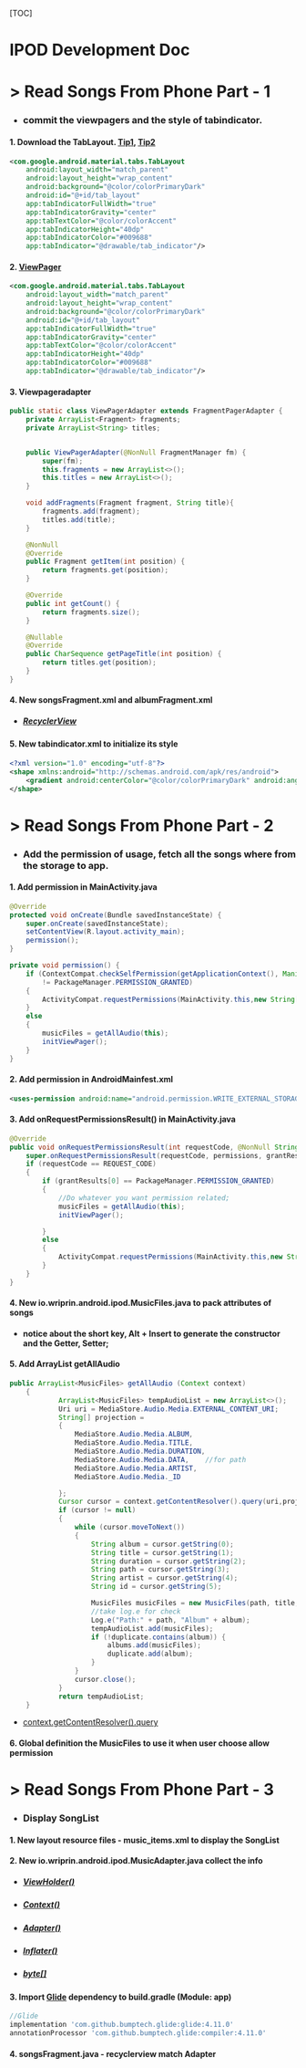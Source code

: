 [TOC]



# **IPOD Development Doc**

# > Read Songs From Phone Part - 1   

- ### commit the viewpagers and the style of tabindicator.

#### 1. Download  the TabLayout.	[Tip1](https://www.jianshu.com/p/fde38f367019), [Tip2](https://www.cnblogs.com/duan-xue-bin/p/10059516.html)

```xml
<com.google.android.material.tabs.TabLayout
    android:layout_width="match_parent"
    android:layout_height="wrap_content"
    android:background="@color/colorPrimaryDark"
    android:id="@+id/tab_layout"
    app:tabIndicatorFullWidth="true"
    app:tabIndicatorGravity="center"
    app:tabTextColor="@color/colorAccent"
    app:tabIndicatorHeight="40dp"
    app:tabIndicatorColor="#009688"
    app:tabIndicator="@drawable/tab_indicator"/>
```

#### 2. [ViewPager](https://blog.csdn.net/qq_20785431/article/details/80865500)

```xml
<com.google.android.material.tabs.TabLayout
    android:layout_width="match_parent"
    android:layout_height="wrap_content"
    android:background="@color/colorPrimaryDark"
    android:id="@+id/tab_layout"
    app:tabIndicatorFullWidth="true"
    app:tabIndicatorGravity="center"
    app:tabTextColor="@color/colorAccent"
    app:tabIndicatorHeight="40dp"
    app:tabIndicatorColor="#009688"
    app:tabIndicator="@drawable/tab_indicator"/>
```

#### 3. Viewpageradapter  

```java
public static class ViewPagerAdapter extends FragmentPagerAdapter {
    private ArrayList<Fragment> fragments;
    private ArrayList<String> titles;


    public ViewPagerAdapter(@NonNull FragmentManager fm) {
        super(fm);
        this.fragments = new ArrayList<>();
        this.titles = new ArrayList<>();
    }

    void addFragments(Fragment fragment, String title){
        fragments.add(fragment);
        titles.add(title);
    }

    @NonNull
    @Override
    public Fragment getItem(int position) {
        return fragments.get(position);
    }

    @Override
    public int getCount() {
        return fragments.size();
    }

    @Nullable
    @Override
    public CharSequence getPageTitle(int position) {
        return titles.get(position);
    }
}
```

#### 4.  New songsFragment.xml and albumFragment.xml

- ##### [RecyclerView](https://blog.csdn.net/weixin_43468667/article/details/89435098?ops_request_misc=%257B%2522request%255Fid%2522%253A%2522160715478319195283043122%2522%252C%2522scm%2522%253A%252220140713.130102334..%2522%257D&request_id=160715478319195283043122&biz_id=0&utm_medium=distribute.pc_search_result.none-task-blog-2~all~baidu_landing_v2~default-6-89435098.nonecase&utm_term=recyclerview&spm=1018.2118.3001.4449)

#### 5.  New tabindicator.xml to initialize its style

```xml
<?xml version="1.0" encoding="utf-8"?>
<shape xmlns:android="http://schemas.android.com/apk/res/android">
    <gradient android:centerColor="@color/colorPrimaryDark" android:angle="0"/>
</shape>
```



# **> Read Songs From Phone Part - 2**

- ### Add the permission of usage, fetch all the songs where from the storage to app.

#### 1. Add permission in MainActivity.java

```java
@Override
protected void onCreate(Bundle savedInstanceState) {
    super.onCreate(savedInstanceState);
    setContentView(R.layout.activity_main);
    permission();
}

private void permission() {
    if (ContextCompat.checkSelfPermission(getApplicationContext(), Manifest.permission.WRITE_EXTERNAL_STORAGE)
        != PackageManager.PERMISSION_GRANTED)
    {
        ActivityCompat.requestPermissions(MainActivity.this,new String[]{Manifest.permission.WRITE_EXTERNAL_STORAGE},REQUEST_CODE);
    }
    else
    {
        musicFiles = getAllAudio(this);
        initViewPager();
    }
}
```

#### 2. Add permission in AndroidMainfest.xml

```xml
<uses-permission android:name="android.permission.WRITE_EXTERNAL_STORAGE" />
```

####  3. Add onRequestPermissionsResult() in MainActivity.java

```java
@Override
public void onRequestPermissionsResult(int requestCode, @NonNull String[] permissions, @NonNull int[] grantResults) {
    super.onRequestPermissionsResult(requestCode, permissions, grantResults);
    if (requestCode == REQUEST_CODE)
    {
        if (grantResults[0] == PackageManager.PERMISSION_GRANTED)
        {
            //Do whatever you want permission related;
            musicFiles = getAllAudio(this);
            initViewPager();

        }
        else
        {
            ActivityCompat.requestPermissions(MainActivity.this,new String[]{Manifest.permission.WRITE_EXTERNAL_STORAGE},REQUEST_CODE);
        }
    }
}
```

#### 4. New io.wriprin.android.ipod.MusicFiles.java to pack attributes of songs 

- #### notice about the short key, Alt + Insert to generate the constructor and the Getter, Setter;

#### 5. Add ArrayList<Musicfiles>  getAllAudio  

```java
public ArrayList<MusicFiles> getAllAudio (Context context)
    {
            ArrayList<MusicFiles> tempAudioList = new ArrayList<>();
            Uri uri = MediaStore.Audio.Media.EXTERNAL_CONTENT_URI;
            String[] projection =
            {
                MediaStore.Audio.Media.ALBUM,
                MediaStore.Audio.Media.TITLE,
                MediaStore.Audio.Media.DURATION,
                MediaStore.Audio.Media.DATA,    //for path
                MediaStore.Audio.Media.ARTIST,
                MediaStore.Audio.Media._ID

            };
            Cursor cursor = context.getContentResolver().query(uri,projection,null,null, order);
        	if (cursor != null)
        	{
            	while (cursor.moveToNext())
            	{
                    String album = cursor.getString(0);
                    String title = cursor.getString(1);
                    String duration = cursor.getString(2);
                    String path = cursor.getString(3);
                    String artist = cursor.getString(4);
                    String id = cursor.getString(5);

                    MusicFiles musicFiles = new MusicFiles(path, title, artist, album, duration, id);
                    //take log.e for check
                    Log.e("Path:" + path, "Album" + album);
                    tempAudioList.add(musicFiles);
                    if (!duplicate.contains(album)) {
                        albums.add(musicFiles);
                        duplicate.add(album);
                    }
                }
                cursor.close();
            }
            return tempAudioList;
    }
```

- [context.getContentResolver().query](https://blog.csdn.net/qqq3670279/article/details/51475899?ops_request_misc=%257B%2522request%255Fid%2522%253A%2522160715919119726885832985%2522%252C%2522scm%2522%253A%252220140713.130102334..%2522%257D&request_id=160715919119726885832985&biz_id=0&utm_medium=distribute.pc_search_result.none-task-blog-2~all~sobaiduend~default-2-51475899.nonecase&utm_term=getcontentresolver&spm=1018.2118.3001.4449)

#### 6. Global definition the MusicFiles to use it when user choose allow permission

# **> Read Songs From Phone Part - 3**

- ### Display SongList

#### 1. New layout resource files - music_items.xml to display the SongList

#### 2. New io.wriprin.android.ipod.MusicAdapter.java  collect the info

- ##### [ViewHolder()](https://www.cnblogs.com/wugu-ren/p/6106379.html)

- ##### [Context()](https://blog.csdn.net/u013196348/article/details/94395205?ops_request_misc=%257B%2522request%255Fid%2522%253A%2522160716874619724839511869%2522%252C%2522scm%2522%253A%252220140713.130102334..%2522%257D&request_id=160716874619724839511869&biz_id=0&utm_medium=distribute.pc_search_result.none-task-blog-2~all~top_click~default-3-94395205.nonecase&utm_term=context&spm=1018.2118.3001.4449)

- ##### [Adapter()](https://blog.csdn.net/fznpcy/article/details/8658155?ops_request_misc=%257B%2522request%255Fid%2522%253A%2522160716922219724818061062%2522%252C%2522scm%2522%253A%252220140713.130102334..%2522%257D&request_id=160716922219724818061062&biz_id=0&utm_medium=distribute.pc_search_result.none-task-blog-2~all~top_click~default-1-8658155.nonecase&utm_term=adapter&spm=1018.2118.3001.4449)

- ##### [Inflater()](https://blog.csdn.net/qq_42376054/article/details/102509594?ops_request_misc=%257B%2522request%255Fid%2522%253A%2522160715644219721940212443%2522%252C%2522scm%2522%253A%252220140713.130102334..%2522%257D&request_id=160715644219721940212443&biz_id=0&utm_medium=distribute.pc_search_result.none-task-blog-2~all~top_click~default-1-102509594.nonecase&utm_term=inflater&spm=1018.2118.3001.4449)

- ##### [byte[]](https://blog.csdn.net/bzlj2912009596/article/details/79146622?ops_request_misc=%257B%2522request%255Fid%2522%253A%2522160717113419724813259611%2522%252C%2522scm%2522%253A%252220140713.130102334..%2522%257D&request_id=160717113419724813259611&biz_id=0&utm_medium=distribute.pc_search_result.none-task-blog-2~all~sobaiduend~default-2-79146622.nonecase&utm_term=android%20byte&spm=1018.2118.3001.4449)

#### 3. Import [Glide](https://blog.csdn.net/xxdw1992/article/details/93624487?ops_request_misc=%257B%2522request%255Fid%2522%253A%2522160717011019724813279848%2522%252C%2522scm%2522%253A%252220140713.130102334..%2522%257D&request_id=160717011019724813279848&biz_id=0&utm_medium=distribute.pc_search_result.none-task-blog-2~all~top_click~default-1-93624487.nonecase&utm_term=glide&spm=1018.2118.3001.4449) dependency to build.gradle (Module: app)

```gradle
//Glide
implementation 'com.github.bumptech.glide:glide:4.11.0'
annotationProcessor 'com.github.bumptech.glide:compiler:4.11.0'
```

#### 4. songsFragment.java - recyclerview match Adapter





